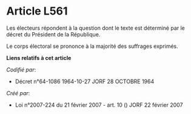 # Article L561

Les électeurs répondent à la question dont le texte est déterminé par le décret du Président de la République.

Le corps électoral se prononce à la majorité des suffrages exprimés.

**Liens relatifs à cet article**

_Codifié par_:

  - Décret n°64-1086 1964-10-27 JORF 28 OCTOBRE 1964

_Créé par_:

  - Loi n°2007-224 du 21 février 2007 - art. 10 () JORF 22 février 2007
